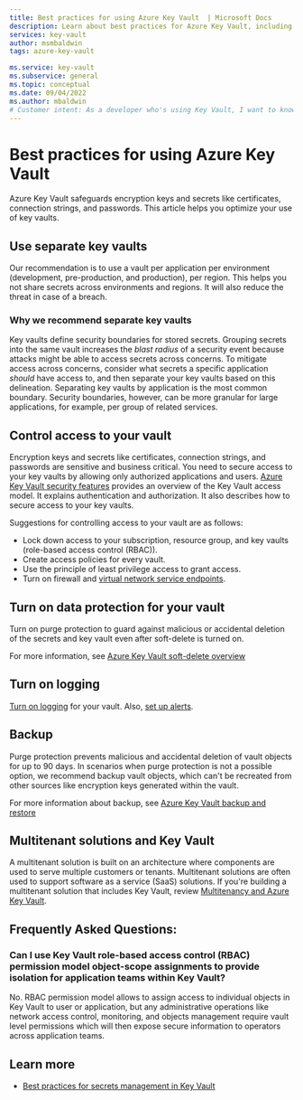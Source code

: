 ```yaml
---
title: Best practices for using Azure Key Vault  | Microsoft Docs
description: Learn about best practices for Azure Key Vault, including controlling access, when to use separate key vaults, backing up, logging, and recovery options.
services: key-vault
author: msmbaldwin
tags: azure-key-vault

ms.service: key-vault
ms.subservice: general
ms.topic: conceptual
ms.date: 09/04/2022
ms.author: mbaldwin
# Customer intent: As a developer who's using Key Vault, I want to know the best practices so I can implement them.
---
```

# Best practices for using Azure Key Vault

Azure Key Vault safeguards encryption keys and secrets like certificates, connection strings, and passwords. This article helps you optimize your use of key vaults.

## Use separate key vaults

Our recommendation is to use a vault per application per environment (development, pre-production, and production), per region. This helps you not share secrets across environments and regions. It will also reduce the threat in case of a breach.

### Why we recommend separate key vaults

Key vaults define security boundaries for stored secrets. Grouping secrets into the same vault increases the *blast radius* of a security event because attacks might be able to access secrets across concerns. To mitigate access across concerns, consider what secrets a specific application *should* have access to, and then separate your key vaults based on this delineation. Separating key vaults by application is the most common boundary. Security boundaries, however, can be more granular for large applications, for example, per group of related services.

## Control access to your vault

Encryption keys and secrets like certificates, connection strings, and passwords are sensitive and business critical. You need to secure access to your key vaults by allowing only authorized applications and users. [Azure Key Vault security features](security-features.md) provides an overview of the Key Vault access model. It explains authentication and authorization. It also describes how to secure access to your key vaults.

Suggestions for controlling access to your vault are as follows:
- Lock down access to your subscription, resource group, and key vaults (role-based access control (RBAC)).
- Create access policies for every vault.
- Use the principle of least privilege access to grant access.
- Turn on firewall and [virtual network service endpoints](overview-vnet-service-endpoints.md).

## Turn on data protection for your vault

Turn on purge protection to guard against malicious or accidental deletion of the secrets and key vault even after soft-delete is turned on.

For more information, see [Azure Key Vault soft-delete overview](soft-delete-overview.md)

## Turn on logging

[Turn on logging](logging.md) for your vault. Also, [set up alerts](alert.md).

## Backup

Purge protection prevents malicious and accidental deletion of vault objects for up to 90 days. In scenarios when purge protection is not a possible option, we recommend backup vault objects, which can't be recreated from other sources like encryption keys generated within the vault.

For more information about backup, see [Azure Key Vault backup and restore](backup.md)

## Multitenant solutions and Key Vault

A multitenant solution is built on an architecture where components are used to serve multiple customers or tenants. Multitenant solutions are often used to support software as a service (SaaS) solutions. If you're building a multitenant solution that includes Key Vault, review [Multitenancy and Azure Key Vault](/azure/architecture/guide/multitenant/service/key-vault).

## Frequently Asked Questions:
### Can I use Key Vault role-based access control (RBAC) permission model object-scope assignments to provide isolation for application teams within Key Vault?
No. RBAC permission model allows to assign access to individual objects in Key Vault to user or application, but any administrative operations like network access control, monitoring, and objects management require vault level permissions which will then expose secure information to operators across application teams.

## Learn more
- [Best practices for secrets management in Key Vault](../secrets/secrets-best-practices.md)


